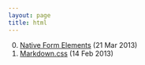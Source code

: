 ```yaml
---
layout: page
title: html
---
```


0. [Native Form Elements](/bookmark/2013/03/21/native-form-elements.html) (21 Mar 2013) 
1. [Markdown.css](/bookmark/2013/02/14/markdownify.html) (14 Feb 2013) 
